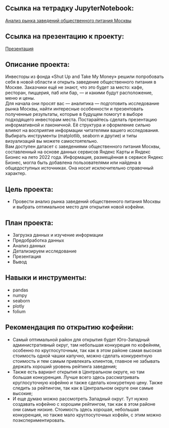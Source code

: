 ## Ссылка на тетрадку JupyterNotebook:  
[Анализ рынка заведений общественного питания Москвы](https://github.com/DenZo-web/My_projects/blob/main/Market%20research%20of%20public%20catering%20establishments%20in%20Moscow/Market%20research%20of%20public%20catering%20establishments%20in%20Moscow.ipynb)  
## Ссылка на презентацию к проекту:  
[Презентация](https://disk.yandex.ru/i/ojidZuYNH18f_Q)

## Описание проекта:  
Инвесторы из фонда «Shut Up and Take My Money» решили попробовать себя в новой области и открыть заведение общественного питания в Москве. Заказчики ещё не знают, что это будет за место: кафе, ресторан, пиццерия, паб или бар, — и какими будут расположение, меню и цены.  
Для начала они просят вас — аналитика — подготовить исследование рынка Москвы, найти интересные особенности и презентовать полученные результаты, которые в будущем помогут в выборе подходящего инвесторам места. Постарайтесь сделать презентацию информативной и лаконичной. Её структура и оформление сильно влияют на восприятие информации читателями вашего исследования. Выбирать инструменты (matplotlib, seaborn и другие) и типы визуализаций вы можете самостоятельно.  
Вам доступен датасет с заведениями общественного питания Москвы, составленный на основе данных сервисов Яндекс Карты и Яндекс Бизнес на лето 2022 года. Информация, размещённая в сервисе Яндекс Бизнес, могла быть добавлена пользователями или найдена в общедоступных источниках. Она носит исключительно справочный характер.

## Цель проекта: 
- Провести анализ рынка заведений общественного питания Москвы и выбрать оптимальное место для открытия новой кофейни.

## План проекта:  
- Загрузка данных и изучение информации
- Предобработка данных
- Анализ данных
- Детализируем исследование
- Презентация
- Вывод

## Навыки и инструменты:  
- pandas   
- numpy   
- seaborn   
- plotly
- folium

## Рекомендация по открытию кофейни:
- Самый оптимальной район для открытия будет Юго-Западный административный округ, там небольшая конкуреция по кофейням, особенно по круглосуточным, так как в этом районе самая высокая стоимость одной чашки капучно, можно сделать конкурентную стоимость и тем самым привлекать клиентов, главное не забывать держать хороший уровень рейтинга заведения;
- Также есть вариант открытия в Центральном округе, но там большая конкуренция. Лучше всего здесь рассматривать круглосуточную кофейню и также сделать конкуретную цену. Также следить за рейтингом, так как в Центральном округе они самые высокие;
- И еще думаю можно рассмотреть Западный округ. Тут нужно создавать кофейню с хорошим рейтингом, так как в этом районе они самые низкие. Стоимость здесь хорошая, небольшая конкуренция, но также мало круглосуточных кофейн, с этим можно поэкспериментировать.
